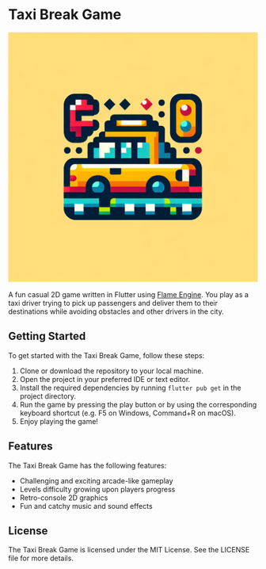 # Taxi Break Game
![Taxi-Break-Icon](https://github.com/Mol0ko/taxi-break-game/blob/main/assets/splash.png)

A fun casual 2D game written in Flutter using [Flame Engine](https://flame-engine.org). 
You play as a taxi driver trying to pick up passengers and deliver them to their destinations while avoiding obstacles and other drivers in the city.

## Getting Started
To get started with the Taxi Break Game, follow these steps:
1. Clone or download the repository to your local machine.
2. Open the project in your preferred IDE or text editor.
3. Install the required dependencies by running `flutter pub get` in the project directory.
4. Run the game by pressing the play button or by using the corresponding keyboard shortcut (e.g. F5 on Windows, Command+R on macOS).
5. Enjoy playing the game!


## Features
The Taxi Break Game has the following features:
- Challenging and exciting arcade-like gameplay
- Levels difficulty growing upon players progress
- Retro-console 2D graphics
- Fun and catchy music and sound effects

## License
The Taxi Break Game is licensed under the MIT License. See the LICENSE file for more details.
